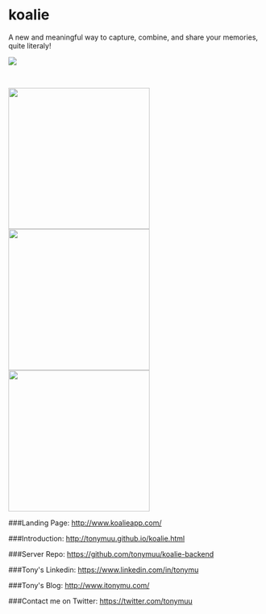 # koalie
A new and meaningful way to capture, combine, and share your memories, quite literaly!
<p>
  <img src="http://tonymuu.github.io/images/koalie.png">
</p>
<br>
<p>
  <img src="http://tonymuu.github.io/images/koalie/1.png" width = 280>
  <img src="http://tonymuu.github.io/images/koalie/2.png" width = 280>
  <img src="http://tonymuu.github.io/images/koalie/5.png" width = 280>
</p>

###Landing Page: http://www.koalieapp.com/

###Introduction: http://tonymuu.github.io/koalie.html

###Server Repo: https://github.com/tonymuu/koalie-backend

###Tony's Linkedin: https://www.linkedin.com/in/tonymu

###Tony's Blog: http://www.itonymu.com/

###Contact me on Twitter: https://twitter.com/tonymuu
